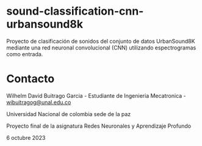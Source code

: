 # sound-classification-cnn-urbansound8k
Proyecto de clasificación de sonidos del conjunto de datos UrbanSound8K mediante una red neuronal convolucional (CNN) utilizando espectrogramas como entrada.

# Contacto
Wilhelm David Buitrago Garcia - Estudiante de Ingenieria Mecatronica - [wibuitragog@unal.edu.co](mailto:wibuitragog@unal.edu.co)

Universidad Nacional de colombia sede de la paz

Proyecto final de la asignatura Redes Neuronales y Aprendizaje Profundo

6 octubre 2023

